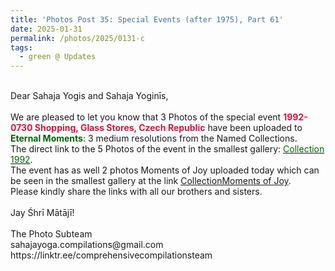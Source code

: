 ```yaml
---
title: 'Photos Post 35: Special Events (after 1975), Part 61'
date: 2025-01-31
permalink: /photos/2025/0131-c
tags:
  - green @ Updates
---
```


<p>
<br>
Dear Sahaja Yogis and Sahaja Yoginīs,<br>
<br>
We are pleased to let you know that 3 Photos of the special event <font color="Crimson"><b>1992-0730 Shopping, Glass Stores, Czech Republic</b></font> have been uploaded to <font color="DarkGreen"><b>Eternal Moments</b></font>: 3 medium resolutions from the Named Collections.<br>
The direct link to the 5 Photos of the event in the smallest gallery: <a href="https://eternalmoments.smugmug.com/Collections/David-Bur%C5%A1a-Collection/1992"><font color="DarkGreen">Collection 1992</font></a>.<br>
The event has as well 2 photos Moments of Joy uploaded today which can be seen in the smallest gallery at the link <a href="https://eternalmoments.smugmug.com/Collections/David-Bur%C5%A1a-Collection/Moments-of-Joy"> CollectionMoments of Joy</a>.<br>
Please kindly share the links with all our brothers and sisters.<br>
<br>
Jay Śhrī Mātājī!<br>
<br>
The Photo Subteam<br>
sahajayoga.compilations@gmail.com<br>
https://linktr.ee/comprehensivecompilationsteam
</p>